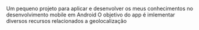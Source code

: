 Um pequeno projeto para aplicar e desenvolver os meus conhecimentos no desenvolvimento mobile em Android
O objetivo do app é imlementar diversos recursos relacionados a geolocalização
 
